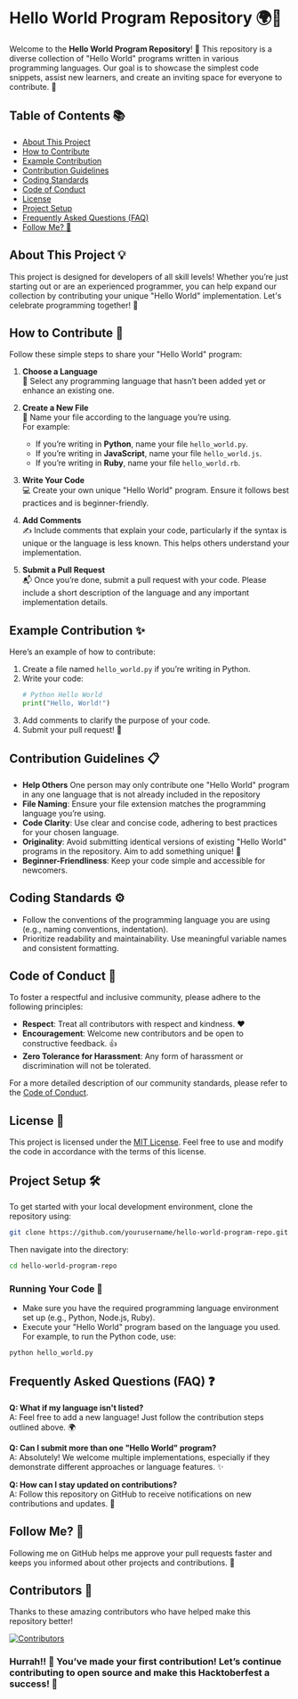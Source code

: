 # Hello World Program Repository 🌍👋

Welcome to the **Hello World Program Repository**! 🎉 This repository is a diverse collection of "Hello World" programs written in various programming languages. Our goal is to showcase the simplest code snippets, assist new learners, and create an inviting space for everyone to contribute. 🚀

## Table of Contents 📚
- [About This Project](#about-this-project-)
- [How to Contribute](#how-to-contribute-)
- [Example Contribution](#example-contribution-)
- [Contribution Guidelines](#contribution-guidelines-)
- [Coding Standards](#coding-standards-)
- [Code of Conduct](#code-of-conduct-)
- [License](#license-)
- [Project Setup](#project-setup-)
- [Frequently Asked Questions (FAQ)](#frequently-asked-questions-faq-)
- [Follow Me? 🔔](#follow-me-)

## About This Project 💡
This project is designed for developers of all skill levels! Whether you’re just starting out or are an experienced programmer, you can help expand our collection by contributing your unique "Hello World" implementation. Let's celebrate programming together! 🎊

## How to Contribute 🤝

Follow these simple steps to share your "Hello World" program:

1. **Choose a Language**  
   🌈 Select any programming language that hasn’t been added yet or enhance an existing one.

2. **Create a New File**  
   📝 Name your file according to the language you’re using.  
   For example:
   - If you’re writing in **Python**, name your file `hello_world.py`.
   - If you’re writing in **JavaScript**, name your file `hello_world.js`.
   - If you’re writing in **Ruby**, name your file `hello_world.rb`.

3. **Write Your Code**  
   💻 Create your own unique "Hello World" program. Ensure it follows best practices and is beginner-friendly.

4. **Add Comments**  
   ✍️ Include comments that explain your code, particularly if the syntax is unique or the language is less known. This helps others understand your implementation.

5. **Submit a Pull Request**  
   📬 Once you’re done, submit a pull request with your code. Please include a short description of the language and any important implementation details.

## Example Contribution ✨
Here’s an example of how to contribute:

1. Create a file named `hello_world.py` if you’re writing in Python.
2. Write your code:
   ```python
   # Python Hello World
   print("Hello, World!")
   ```
3. Add comments to clarify the purpose of your code.
4. Submit your pull request! 🙌

## Contribution Guidelines 📋
- **Help Others** One person may only contribute one "Hello World" program in any one language that is not already included in the repository
- **File Naming**: Ensure your file extension matches the programming language you’re using.
- **Code Clarity**: Use clear and concise code, adhering to best practices for your chosen language.
- **Originality**: Avoid submitting identical versions of existing "Hello World" programs in the repository. Aim to add something unique! 🌟
- **Beginner-Friendliness**: Keep your code simple and accessible for newcomers.

## Coding Standards ⚙  
- Follow the conventions of the programming language you are using (e.g., naming conventions, indentation).
- Prioritize readability and maintainability. Use meaningful variable names and consistent formatting.

## Code of Conduct 🤗
To foster a respectful and inclusive community, please adhere to the following principles:
- **Respect**: Treat all contributors with respect and kindness. ❤️
- **Encouragement**: Welcome new contributors and be open to constructive feedback. 👍
- **Zero Tolerance for Harassment**: Any form of harassment or discrimination will not be tolerated.

For a more detailed description of our community standards, please refer to the [Code of Conduct](#).

## License 📄
This project is licensed under the [MIT License](LICENSE). Feel free to use and modify the code in accordance with the terms of this license.

## Project Setup 🛠 
To get started with your local development environment, clone the repository using:

```bash
git clone https://github.com/yourusername/hello-world-program-repo.git
```

Then navigate into the directory:

```bash
cd hello-world-program-repo
```

### Running Your Code 🔄
- Make sure you have the required programming language environment set up (e.g., Python, Node.js, Ruby).
- Execute your "Hello World" program based on the language you used. For example, to run the Python code, use:

```bash
python hello_world.py
```

## Frequently Asked Questions (FAQ) ❓

**Q: What if my language isn't listed?**  
A: Feel free to add a new language! Just follow the contribution steps outlined above. 🌍

**Q: Can I submit more than one "Hello World" program?**  
A: Absolutely! We welcome multiple implementations, especially if they demonstrate different approaches or language features. ✨

**Q: How can I stay updated on contributions?**  
A: Follow this repository on GitHub to receive notifications on new contributions and updates. 🔔

## Follow Me? 🔔
Following me on GitHub helps me approve your pull requests faster and keeps you informed about other projects and contributions. 🚀

## Contributors 🏅

Thanks to these amazing contributors who have helped make this repository better!

[![Contributors](https://contrib.rocks/image?repo=abhisek247767/Hello-World)](https://github.com/abhisek247767/Hello-World/graphs/contributors)

### Hurrah!! 🎉 You’ve made your first contribution! Let’s continue contributing to open source and make this Hacktoberfest a success! 🙌
